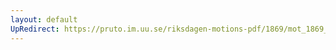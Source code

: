```yaml
---
layout: default
UpRedirect: https://pruto.im.uu.se/riksdagen-motions-pdf/1869/mot_1869__ak__286.pdf
---
```


